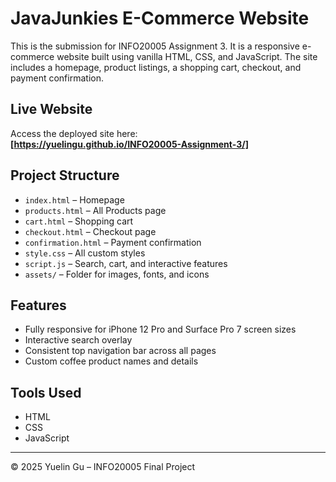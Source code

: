 # JavaJunkies E-Commerce Website

This is the submission for INFO20005 Assignment 3. It is a responsive e-commerce website built using vanilla HTML, CSS, and JavaScript. The site includes a homepage, product listings, a shopping cart, checkout, and payment confirmation.

## Live Website

Access the deployed site here:  
**[https://yuelingu.github.io/INFO20005-Assignment-3/]**

## Project Structure

- `index.html` – Homepage  
- `products.html` – All Products page  
- `cart.html` – Shopping cart  
- `checkout.html` – Checkout page  
- `confirmation.html` – Payment confirmation  
- `style.css` – All custom styles  
- `script.js` – Search, cart, and interactive features  
- `assets/` – Folder for images, fonts, and icons

## Features

- Fully responsive for iPhone 12 Pro and Surface Pro 7 screen sizes  
- Interactive search overlay    
- Consistent top navigation bar across all pages  
- Custom coffee product names and details  

## Tools Used

- HTML
- CSS
- JavaScript 

---

© 2025 Yuelin Gu – INFO20005 Final Project
